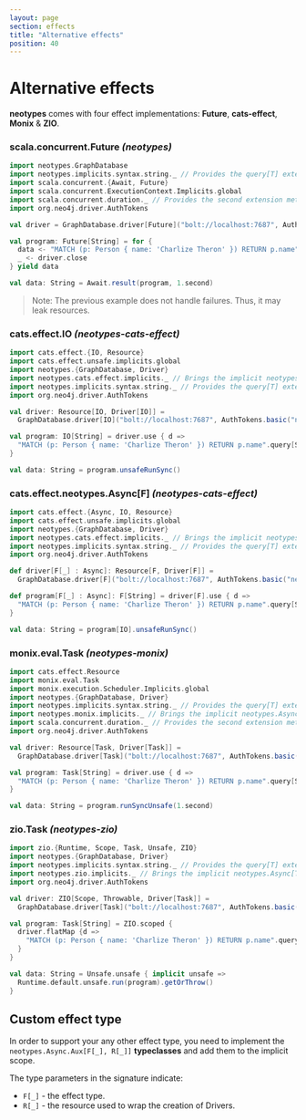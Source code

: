 ```yaml
---
layout: page
section: effects
title: "Alternative effects"
position: 40
---
```


# Alternative effects

**neotypes** comes with four effect implementations: **Future**, **cats-effect**, **Monix** & **ZIO**.

### scala.concurrent.Future _(neotypes)_

```scala mdoc:compile-only
import neotypes.GraphDatabase
import neotypes.implicits.syntax.string._ // Provides the query[T] extension method.
import scala.concurrent.{Await, Future}
import scala.concurrent.ExecutionContext.Implicits.global
import scala.concurrent.duration._ // Provides the second extension method.
import org.neo4j.driver.AuthTokens

val driver = GraphDatabase.driver[Future]("bolt://localhost:7687", AuthTokens.basic("neo4j", "****"))

val program: Future[String] = for {
  data <- "MATCH (p: Person { name: 'Charlize Theron' }) RETURN p.name".query[String].single(driver)
  _ <- driver.close
} yield data

val data: String = Await.result(program, 1.second)
```

> Note: The previous example does not handle failures. Thus, it may leak resources.

### cats.effect.IO _(neotypes-cats-effect)_

```scala mdoc:compile-only
import cats.effect.{IO, Resource}
import cats.effect.unsafe.implicits.global
import neotypes.{GraphDatabase, Driver}
import neotypes.cats.effect.implicits._ // Brings the implicit neotypes.Async[IO] instance into the scope.
import neotypes.implicits.syntax.string._ // Provides the query[T] extension method.
import org.neo4j.driver.AuthTokens

val driver: Resource[IO, Driver[IO]] =
  GraphDatabase.driver[IO]("bolt://localhost:7687", AuthTokens.basic("neo4j", "****"))

val program: IO[String] = driver.use { d =>
  "MATCH (p: Person { name: 'Charlize Theron' }) RETURN p.name".query[String].single(d)
}

val data: String = program.unsafeRunSync()
```

### cats.effect.neotypes.Async[F] _(neotypes-cats-effect)_

```scala mdoc:compile-only
import cats.effect.{Async, IO, Resource}
import cats.effect.unsafe.implicits.global
import neotypes.{GraphDatabase, Driver}
import neotypes.cats.effect.implicits._ // Brings the implicit neotypes.Async[IO] instance into the scope.
import neotypes.implicits.syntax.string._ // Provides the query[T] extension method.
import org.neo4j.driver.AuthTokens

def driver[F[_] : Async]: Resource[F, Driver[F]] =
  GraphDatabase.driver[F]("bolt://localhost:7687", AuthTokens.basic("neo4j", "****"))

def program[F[_] : Async]: F[String] = driver[F].use { d =>
  "MATCH (p: Person { name: 'Charlize Theron' }) RETURN p.name".query[String].single(d)
}

val data: String = program[IO].unsafeRunSync()
```

### monix.eval.Task _(neotypes-monix)_

```scala
import cats.effect.Resource
import monix.eval.Task
import monix.execution.Scheduler.Implicits.global
import neotypes.{GraphDatabase, Driver}
import neotypes.implicits.syntax.string._ // Provides the query[T] extension method.
import neotypes.monix.implicits._ // Brings the implicit neotypes.Async[Task] instance into the scope.
import scala.concurrent.duration._ // Provides the second extension method.
import org.neo4j.driver.AuthTokens

val driver: Resource[Task, Driver[Task]] =
  GraphDatabase.driver[Task]("bolt://localhost:7687", AuthTokens.basic("neo4j", "****"))

val program: Task[String] = driver.use { d =>
  "MATCH (p: Person { name: 'Charlize Theron' }) RETURN p.name".query[String].single(d)
}

val data: String = program.runSyncUnsafe(1.second)
```

### zio.Task _(neotypes-zio)_

```scala mdoc:compile-only
import zio.{Runtime, Scope, Task, Unsafe, ZIO}
import neotypes.{GraphDatabase, Driver}
import neotypes.implicits.syntax.string._ // Provides the query[T] extension method.
import neotypes.zio.implicits._ // Brings the implicit neotypes.Async[Task] instance into the scope.
import org.neo4j.driver.AuthTokens

val driver: ZIO[Scope, Throwable, Driver[Task]] =
  GraphDatabase.driver[Task]("bolt://localhost:7687", AuthTokens.basic("neo4j", "****"))

val program: Task[String] = ZIO.scoped {
  driver.flatMap {d =>
    "MATCH (p: Person { name: 'Charlize Theron' }) RETURN p.name".query[String].single(d)
  }
}

val data: String = Unsafe.unsafe { implicit unsafe =>
  Runtime.default.unsafe.run(program).getOrThrow()
}
```

## Custom effect type
In order to support your any other effect type,
you need to implement the `neotypes.Async.Aux[F[_], R[_]]` **typeclasses**
and add them to the implicit scope.

The type parameters in the signature indicate:

* `F[_]` - the effect type.
* `R[_]` - the resource used to wrap the creation of Drivers.
